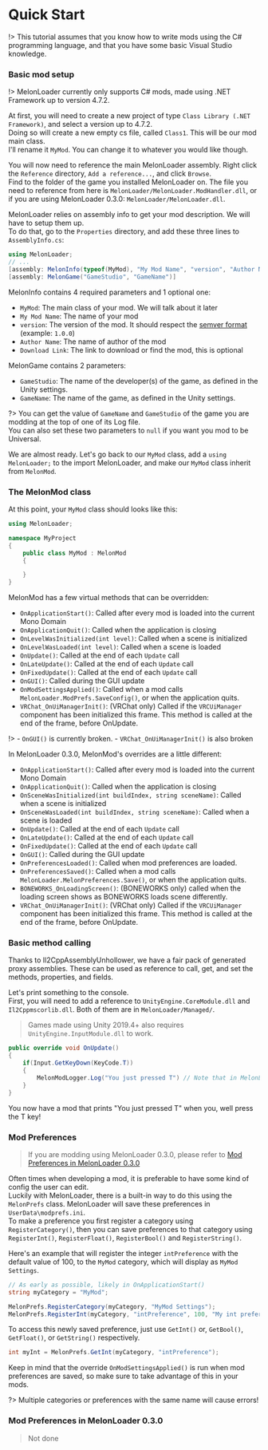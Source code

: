 # Quick Start

!> This tutorial assumes that you know how to write mods using the C# programming language, and that you have some basic Visual Studio knowledge.

### Basic mod setup

!> MelonLoader currently only supports C# mods, made using .NET Framework up to version 4.7.2.

At first, you will need to create a new project of type `Class Library (.NET Framework)`, and select a version up to 4.7.2.<br>
Doing so will create a new empty cs file, called `Class1`. This will be our mod main class.<br>
I'll rename it `MyMod`. You can change it to whatever you would like though.

You will now need to reference the main MelonLoader assembly. Right click the `Reference` directory, `Add a reference...`, and click `Browse`.<br/>
Find to the folder of the game you installed MelonLoader on. The file you need to reference from here is `MelonLoader/MelonLoader.ModHandler.dll`, or if you are using MelonLoader 0.3.0: `MelonLoader/MelonLoader.dll`.

MelonLoader relies on assembly info to get your mod description. We will have to setup them up.<br>
To do that, go to the `Properties` directory, and add these three lines to `AssemblyInfo.cs`:
```cs
using MelonLoader;
// ...
[assembly: MelonInfo(typeof(MyMod), "My Mod Name", "version", "Author Name")]
[assembly: MelonGame("GameStudio", "GameName")]
```
MelonInfo contains 4 required parameters and 1 optional one:
- `MyMod`: The main class of your mod. We will talk about it later
- `My Mod Name`: The name of your mod
- `version`: The version of the mod. It should respect the [semver format](https://semver.org/) (example: `1.0.0`)
- `Author Name`: The name of author of the mod
- `Download Link`: The link to download or find the mod, this is optional

MelonGame contains 2 parameters:
- `GameStudio`: The name of the developer(s) of the game, as defined in the Unity settings.
- `GameName`: The name of the game, as defined in the Unity settings.

?> You can get the value of `GameName` and `GameStudio` of the game you are modding at the top of one of its Log file.<br/>You can also set these two parameters to `null` if you want you mod to be Universal.

We are almost ready. Let's go back to our `MyMod` class, add a `using MelonLoader;` to the import MelonLoader, and make our `MyMod` class inherit from `MelonMod`.

### The MelonMod class

At this point, your `MyMod` class should looks like this:
```cs
using MelonLoader;

namespace MyProject
{
    public class MyMod : MelonMod
    {

    }
}
```

MelonMod has a few virtual methods that can be overridden:
 - `OnApplicationStart()`: Called after every mod is loaded into the current Mono Domain
 - `OnApplicationQuit()`: Called when the application is closing
 - `OnLevelWasInitialized(int level)`: Called when a scene is initialized
 - `OnLevelWasLoaded(int level)`: Called when a scene is loaded
 - `OnUpdate()`: Called at the end of each `Update` call
 - `OnLateUpdate()`: Called at the end of each `Update` call
 - `OnFixedUpdate()`: Called at the end of each `Update` call
 - `OnGUI()`: Called during the GUI update
 - `OnModSettingsApplied()`: Called when a mod calls `MelonLoader.ModPrefs.SaveConfig()`, or when the application quits.
 - `VRChat_OnUiManagerInit()`: (VRChat only) Called if the `VRCUiManager` component has been initialized this frame. This method is called at the end of the frame, before OnUpdate.

!> - `OnGUI()` is currently broken. - `VRChat_OnUiManagerInit()` is also broken

In MelonLoader 0.3.0, MelonMod's overrides are a little different:
 - `OnApplicationStart()`: Called after every mod is loaded into the current Mono Domain
 - `OnApplicationQuit()`: Called when the application is closing
 - `OnSceneWasInitialized(int buildIndex, string sceneName)`: Called when a scene is initialized
 - `OnSceneWasLoaded(int buildIndex, string sceneName)`: Called when a scene is loaded
 - `OnUpdate()`: Called at the end of each `Update` call
 - `OnLateUpdate()`: Called at the end of each `Update` call
 - `OnFixedUpdate()`: Called at the end of each `Update` call
 - `OnGUI()`: Called during the GUI update
 - `OnPreferencesLoaded()`: Called when mod preferences are loaded.
 - `OnPreferencesSaved()`: Called when a mod calls `MelonLoader.MelonPreferences.Save()`, or when the application quits.
 - `BONEWORKS_OnLoadingScreen()`: (BONEWORKS only) called when the loading screen shows as BONEWORKS loads scene differently.
 - `VRChat_OnUiManagerInit()`: (VRChat only) Called if the `VRCUiManager` component has been initialized this frame. This method is called at the end of the frame, before OnUpdate.

### Basic method calling

Thanks to Il2CppAssemblyUnhollower, we have a fair pack of generated proxy assemblies. These can be used as reference to call, get, and set the methods, properties, and fields.

Let's print something to the console.<br>
First, you will need to add a reference to `UnityEngine.CoreModule.dll` and `Il2Cppmscorlib.dll`. Both of them are in `MelonLoader/Managed/`.
> Games made using Unity 2019.4+ also requires `UnityEngine.InputModule.dll` to work.

```cs
public override void OnUpdate()
{
    if(Input.GetKeyDown(KeyCode.T))
    {
        MelonModLogger.Log("You just pressed T") // Note that in MelonLoader 0.3.0 you should use MelonModLogger.Msg() as MelonModLogger.Log() is obsolete
    }
}
```

You now have a mod that prints "You just pressed T" when you, well press the T key!

### Mod Preferences 

> If you are modding using MelonLoader 0.3.0, please refer to [Mod Preferences in MelonLoader 0.3.0](quickstart.md?id=Mod-Preferences-in-MelonLoader-0.3.0)

Often times when developing a mod, it is preferable to have some kind of config the user can edit.<br>
Luckily with MelonLoader, there is a built-in way to do this using the `MelonPrefs` class.
MelonLoader will save these preferences in `UserData\modprefs.ini`.<br>
To make a preference you first register a category using `RegisterCategory()`, then you can save preferences to that category using `RegisterInt()`, `RegisterFloat()`, `RegisterBool()` and `RegisterString()`.

Here's an example that will register the integer `intPreference` with the default value of 100, to the `MyMod` category, which will display as `MyMod Settings`.
```cs
// As early as possible, likely in OnApplicationStart()
string myCategory = "MyMod";

MelonPrefs.RegisterCategory(myCategory, "MyMod Settings");
MelonPrefs.RegisterInt(myCategory, "intPreference", 100, "My int preference");
```

To access this newly saved preference, just use `GetInt()` or, `GetBool()`, `GetFloat()`, or `GetString()` respectively.
```cs
int myInt = MelonPrefs.GetInt(myCategory, "intPreference");
```

Keep in mind that the override `OnModSettingsApplied()` is run when mod preferences are saved, so make sure to take advantage of this in your mods.

?> Multiple categories or preferences with the same name will cause errors!

### Mod Preferences in MelonLoader 0.3.0

> Not done 
